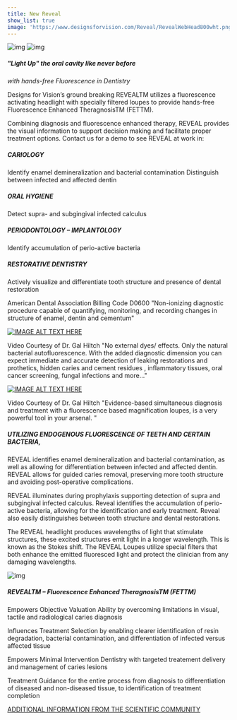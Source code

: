 ```yaml
---
title: New Reveal
show_list: true
image: 'https://www.designsforvision.com/Reveal/RevealWebHead800wht.png'
---
```


![img](https://www.designsforvision.com/Reveal/RevealWebHead800wht.png) ![img](https://www.designsforvision.com/Reveal/RestMouthWHT300px.jpg)

##### "Light Up" the oral cavity like never before

_with hands-free Fluorescence in Dentistry_

Designs for Vision’s ground breaking REVEALTM utilizes a fluorescence activating headlight with specially filtered loupes to provide hands-free Fluorescence Enhanced TheragnosisTM (FETTM).

Combining diagnosis and fluorescence enhanced therapy, REVEAL provides the visual information to support decision making and facilitate proper treatment options. Contact us for a demo to see REVEAL at work in:

##### CARIOLOGY

Identify enamel demineralization and
bacterial contamination
Distinguish between infected and affected dentin

##### ORAL HYGIENE

Detect supra- and subgingival infected calculus

##### PERIODONTOLOGY – IMPLANTOLOGY

Identify accumulation of perio-active bacteria

##### RESTORATIVE DENTISTRY

Actively visualize and differentiate tooth structure
and presence of dental restoration

American Dental Association Billing Code D0600
"Non-ionizing diagnostic procedure capable of
quantifying, monitoring, and recording changes in
structure of enamel, dentin and cementum"

[![IMAGE ALT TEXT HERE](https://img.youtube.com/vi/ow8YqX_-gZg/0.jpg)](https://www.youtube.com/watch?v=ow8YqX_-gZg)

Video Courtesy of Dr. Gal Hiltch
"No external dyes/ effects. Only the natural bacterial autofluorescence. With the added diagnostic dimension you can expect immediate and accurate detection of leaking restorations and prothetics, hidden caries and cement residues , inflammatory tissues, oral cancer screening, fungal infections and more..."

[![IMAGE ALT TEXT HERE](https://img.youtube.com/vi/vV1FsTP6adg/0.jpg)](https://www.youtube.com/watch?v=vV1FsTP6adg)

Video Courtesy of Dr. Gal Hiltch
"Evidence-based simultaneous diagnosis and treatment with a fluorescence based magnification loupes, is a very powerful tool in your arsenal. "

##### UTILIZING ENDOGENOUS FLUORESCENCE OF TEETH AND CERTAIN BACTERIA,

REVEAL identifies enamel demineralization and bacterial contamination, as well as allowing for differentiation between infected and affected dentin. REVEAL allows for guided caries removal, preserving more tooth structure and avoiding post-operative complications.

REVEAL illuminates during prophylaxis supporting detection of supra and subgingival infected calculus. Reveal identifies the accumulation of perio-active bacteria, allowing for the identification and early treatment. Reveal also easily distinguishes between tooth structure and dental restorations.

The REVEAL headlight produces wavelengths of light that stimulate structures, these excited structures emit light in a longer wavelength. This is known as the Stokes shift. The REVEAL Loupes utilize special filters that both enhance the emitted fluoresced light and protect the clinician from any damaging wavelengths.

![img](https://www.designsforvision.com/Reveal/Redefine-web800.png)

##### REVEALTM – Fluorescence Enhanced TheragnosisTM (FETTM)

Empowers Objective Valuation Ability
by overcoming limitations in visual, tactile and radiological caries diagnosis

Influences Treatment Selection
by enabling clearer identification of resin degradation, bacterial contamination, and differentiation of infected versus affected tissue

Empowers Minimal Intervention Dentistry
with targeted treatement delivery and management of caries lesions

Treatment Guidance
for the entire process from diagnosis to differentiation of diseased and non-diseased tissue, to identification of treatment completion

[ADDITIONAL INFORMATION FROM THE SCIENTIFIC COMMUNITY](https://www.designsforvision.com/RevealFET.htm)
